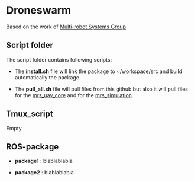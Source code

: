 # Droneswarm

Based on the work of [Multi-robot Systems Group](https://github.com/ctu-mrs)

## Script folder

The script folder contains following scripts:

* The __install.sh__ file will link the package to ~/workspace/src and build automatically the package.

* The __pull_all.sh__ file will pull files from this github but also it will pull files for the [mrs_uav_core](https://github.com/ctu-mrs/uav_core) and for the [mrs_simulation](https://github.com/ctu-mrs/simulation).

## Tmux_script 

Empty


## ROS-package

* __package1__ : blablablabla

* __package2__ : blablablabla
